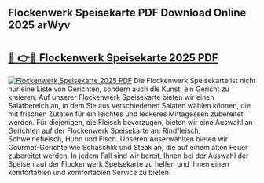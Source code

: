 ## Flockenwerk Speisekarte PDF Download Online 2025 arWyv

# <h2><a href="http://gc8k3at.nevu.top/?p=Flockenwerk+Speisekarte">🔗 👉🔴 Flockenwerk Speisekarte 2025 PDF</a></h2>

[![Flockenwerk Speisekarte 2025 PDF](https://i.imgur.com/dBaPXMq.png)](http://gc8k3at.nevu.top/?p=Flockenwerk+Speisekarte)
Die Flockenwerk Speisekarte ist nicht nur eine Liste von Gerichten, sondern auch die Kunst, ein Gericht zu kreieren. Auf unserer Flockenwerk Speisekarte bieten wir einen Salatbereich an, in dem Sie aus verschiedenen Salaten wählen können, die mit frischen Zutaten für ein leichtes und leckeres Mittagessen zubereitet werden. Für diejenigen, die Fleisch bevorzugen, bieten wir eine Auswahl an Gerichten auf der Flockenwerk Speisekarte an: Rindfleisch, Schweinefleisch, Huhn und Fisch. Unseren Auserwählten bieten wir Gourmet-Gerichte wie Schaschlik und Steak an, die auf einem alten Feuer zubereitet werden. In jedem Fall sind wir bereit, Ihnen bei der Auswahl der Speisen auf der Flockenwerk Speisekarte zu helfen und Ihnen einen komfortablen und komfortablen Service zu bieten.
